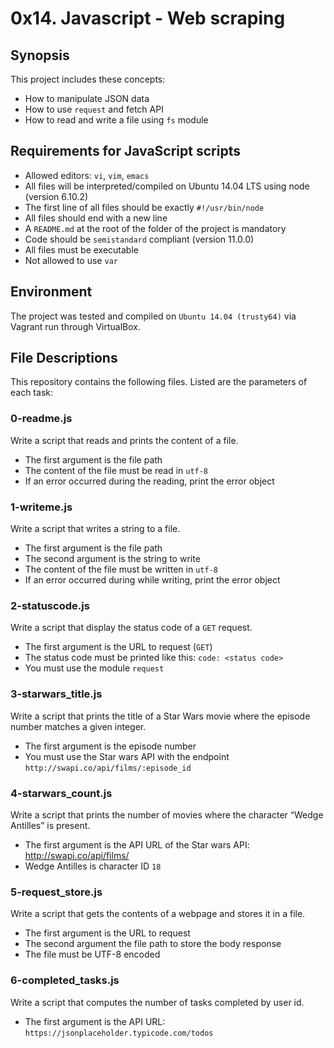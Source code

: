 # 0x14. Javascript - Web scraping

## Synopsis
This project includes these concepts:

* How to manipulate JSON data
* How to use `request` and fetch API
* How to read and write a file using `fs` module

## Requirements for JavaScript scripts
* Allowed editors: `vi`, `vim`, `emacs`
* All files will be interpreted/compiled on Ubuntu 14.04 LTS using node (version 6.10.2)
* The first line of all files should be exactly `#!/usr/bin/node`
* All files should end with a new line
* A `README.md` at the root of the folder of the project is mandatory
* Code should be `semistandard` compliant (version 11.0.0)
* All files must be executable
* Not allowed to use `var`

## Environment
The project was tested and compiled on `Ubuntu 14.04 (trusty64)` via Vagrant run through VirtualBox.

## File Descriptions
This repository contains the following files. Listed are the parameters of each task:

### 0-readme.js

Write a script that reads and prints the content of a file.

* The first argument is the file path
* The content of the file must be read in `utf-8`
* If an error occurred during the reading, print the error object

### 1-writeme.js

Write a script that writes a string to a file.

* The first argument is the file path
* The second argument is the string to write
* The content of the file must be written in `utf-8`
* If an error occurred during while writing, print the error object

### 2-statuscode.js

Write a script that display the status code of a `GET` request.

* The first argument is the URL to request (`GET`)
* The status code must be printed like this: `code: <status code>`
* You must use the module `request`

### 3-starwars_title.js

Write a script that prints the title of a Star Wars movie where the episode number matches a given integer.

* The first argument is the episode number
* You must use the Star wars API with the endpoint `http://swapi.co/api/films/:episode_id`

### 4-starwars_count.js

Write a script that prints the number of movies where the character “Wedge Antilles” is present.

* The first argument is the API URL of the Star wars API: http://swapi.co/api/films/
* Wedge Antilles is character ID `18`

### 5-request_store.js

Write a script that gets the contents of a webpage and stores it in a file.

* The first argument is the URL to request
* The second argument the file path to store the body response
* The file must be UTF-8 encoded

### 6-completed_tasks.js

Write a script that computes the number of tasks completed by user id.

* The first argument is the API URL: `https://jsonplaceholder.typicode.com/todos`